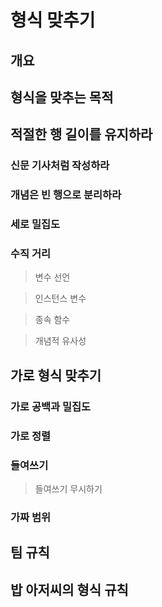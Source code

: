 # 형식 맞추기 

## 개요
## 형식을 맞추는 목적
## 적절한 행 길이를 유지하라
### 신문 기사처럼 작성하라
### 개념은 빈 행으로 분리하라
### 세로 밀집도
### 수직 거리

> 변수 선언 

> 인스턴스 변수

> 종속 함수

> 개념적 유사성

## 가로 형식 맞추기

### 가로 공백과 밀집도

### 가로 정렬

### 들여쓰기

> 들여쓰기 무시하기

### 가짜 범위

## 팀 규칙

## 밥 아저씨의 형식 규칙